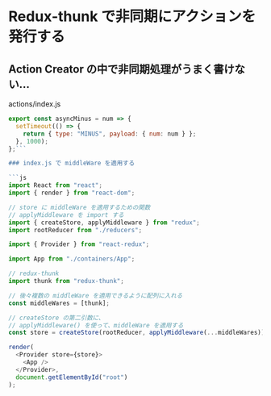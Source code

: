 # Redux-thunk で非同期にアクションを発行する

## Action Creator の中で非同期処理がうまく書けない…

actions/index.js

```js
export const asyncMinus = num => {
  setTimeout(() => {
    return { type: "MINUS", payload: { num: num } };
  }, 1000);
};```

### index.js で middleWare を適用する

```js
import React from "react";
import { render } from "react-dom";

// store に middleWare を適用するための関数
// applyMiddleware を import する
import { createStore, applyMiddleware } from "redux";
import rootReducer from "./reducers";

import { Provider } from "react-redux";

import App from "./containers/App";

// redux-thunk
import thunk from "redux-thunk";

// 後々複数の middleWare を適用できるように配列に入れる
const middleWares = [thunk];

// createStore の第二引数に、
// applyMiddleware() を使って、middleWare を適用する
const store = createStore(rootReducer, applyMiddleware(...middleWares));

render(
  <Provider store={store}>
    <App />
  </Provider>,
  document.getElementById("root")
);

```